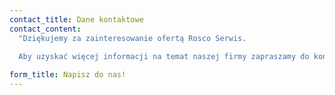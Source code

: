 ```yaml
---
contact_title: Dane kontaktowe
contact_content: 
  "Dziękujemy za zainteresowanie ofertą Rosco Serwis.  
  
  Aby uzyskać więcej informacji na temat naszej firmy zapraszamy do kontaktu z nami codziennie od poniedziałku do piątku w godzinach od 7:00 do 15:00"

form_title: Napisz do nas!
---
```

